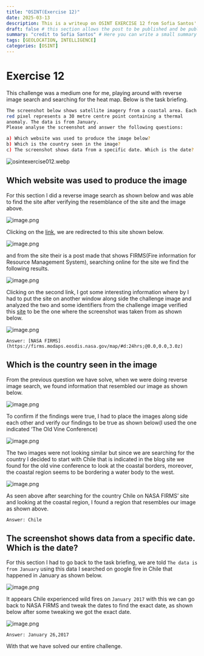 ```yaml
---
title: "OSINT(Exercise 12)"
date: 2025-03-13
description: This is a writeup on OSINT EXERCISE 12 from Sofia Santos' OSINT analysis and exercises.
draft: false # this section allows the post to be published and be public, is it is set to true the post will not be published.
summary: "credit to Sofia Santos" # Here you can write a small summary of the post if needed
tags: [GEOLOCATION, INTELLIGENCE]
categories: [OSINT]
---
```

# Exercise 12

This challenge was a medium one for me, playing around with reverse image search and searching for the heat map. Below is the task briefing.

```bash
The screenshot below shows satellite imagery from a coastal area. Each 
red pixel represents a 30 metre centre point containing a thermal 
anomaly. The data is from January.
Please analyse the screenshot and answer the following questions:

a) Which website was used to produce the image below?
b) Which is the country seen in the image?
c) The screenshot shows data from a specific date. Which is the date?
```

![osintexercise012.webp](osintexercise012.webp)

## Which website was used to produce the image

For this section I did a reverse image search as shown below and was able to find the site after verifying the resemblance of the site and the image above.

![image.png](image.png)

Clicking on the [link](https://m.ai6yr.org/@MiBaWi/112950044410698772), we are redirected to this site shown below.

![image.png](image%201.png)

and from the site their is a post made that shows FIRMS(Fire information for Resource Management System), searching online for the site we find the following results.

![image.png](image%202.png)

Clicking on the second link, I got some interesting information where by I had to put the site on another window along side the challenge image and analyzed the two and some identifiers from the challenge image verified this [site](https://firms.modaps.eosdis.nasa.gov/map/#d:24hrs;@0.0,0.0,3.0z) to be the one where the screenshot was taken from as shown below.

![image.png](image%203.png)

`Answer: [NASA FIRMS](https://firms.modaps.eosdis.nasa.gov/map/#d:24hrs;@0.0,0.0,3.0z)`

## Which is the country seen in the image

From the previous question we have solve, when we were doing reverse image search, we found information that resembled our image as shown below.

![image.png](image%204.png)

To confirm if the findings were true, I had to place the images along side each other and verify our findings to be true as shown below(I used the one indicated ‘The Old Vine Conference)

![image.png](image%205.png)

The two images were not looking similar but since we are searching for the country I decided to start with Chile that is indicated in the blog site we found for the old vine conference to look at the coastal borders, moreover, the coastal region seems to be bordering a water body to the west.

![image.png](image%206.png)

As seen above after searching for the country Chile on NASA FIRMS’ site and looking at the coastal region, I found a region that resembles our image as shown above.

`Answer: Chile`

## The screenshot shows data from a specific date. Which is the date?

For this section I had to go back to the task briefing, we are told `The data is from January` using this data I searched on google fire in Chile that happened in January as shown below.

![image.png](image%207.png)

It appears Chile experienced wild fires on `January 2017` with this we can go back to NASA FIRMS and tweak the dates to find the exact date, as shown below after some tweaking we got the exact date.

![image.png](image%208.png)

`Answer: January 26,2017` 

With that we have solved our entire challenge.